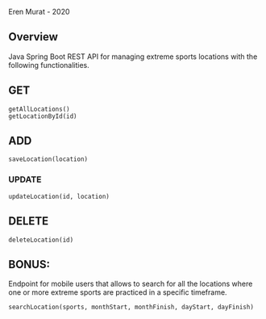 Eren Murat - 2020

## Overview
Java Spring Boot REST API for managing extreme sports locations with the
following functionalities.

## GET
    getAllLocations()
    getLocationById(id)

## ADD
    saveLocation(location)

### UPDATE
    updateLocation(id, location)

## DELETE
    deleteLocation(id)

## BONUS:
Endpoint for mobile users that allows to search for all the locations where
one or more extreme sports are practiced in a specific timeframe.
```    
searchLocation(sports, monthStart, monthFinish, dayStart, dayFinish)
```
